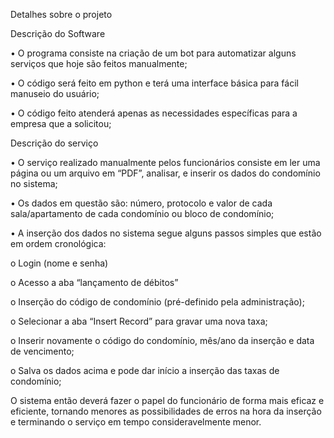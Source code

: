 Detalhes sobre o projeto


Descrição do Software

•	O programa consiste na criação de um bot para automatizar alguns serviços que hoje são feitos manualmente;

•	O código será feito em python e terá uma interface básica para fácil manuseio do usuário;

•	O código feito atenderá apenas as necessidades específicas para a empresa que a solicitou;

Descrição do serviço

•	O serviço realizado manualmente pelos funcionários consiste em ler uma página ou um arquivo em “PDF”, analisar, e inserir os dados do condomínio no sistema;

•	Os dados em questão são: número, protocolo e valor de cada sala/apartamento de cada condomínio ou bloco de condomínio;

•	A inserção dos dados no sistema segue alguns passos simples que estão em ordem cronológica:

o	Login (nome e senha)

o	Acesso a aba “lançamento de débitos”

o	Inserção do código de condomínio (pré-definido pela administração);

o	Selecionar a aba “Insert Record” para gravar uma nova taxa;

o	Inserir novamente o código do condomínio, mês/ano da inserção e data de vencimento;

o	Salva os dados acima e pode dar início a inserção das taxas de condomínio;


O sistema então deverá fazer o papel do funcionário de forma mais eficaz e eficiente, tornando menores as possibilidades de erros na hora da inserção e terminando o serviço em tempo consideravelmente menor.
